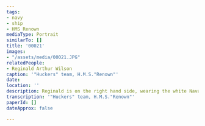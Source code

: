 ```yaml
---
tags:
- navy
- ship
- HMS Renown
mediaType: Portrait
similarTo: []
title: '00021'
images:
- "/assets/media/00021.JPG"
relatedPeople:
- Reginald Arthur Wilson
caption: '"Huckers" team, H.M.S."Renown"'
date: 
location: ''
description: Reginald is on the right hand side, wearing the white Naval uniform.
transcription: '"Huckers" team, H.M.S."Renown"'
paperId: []
dateApprox: false

---
```

